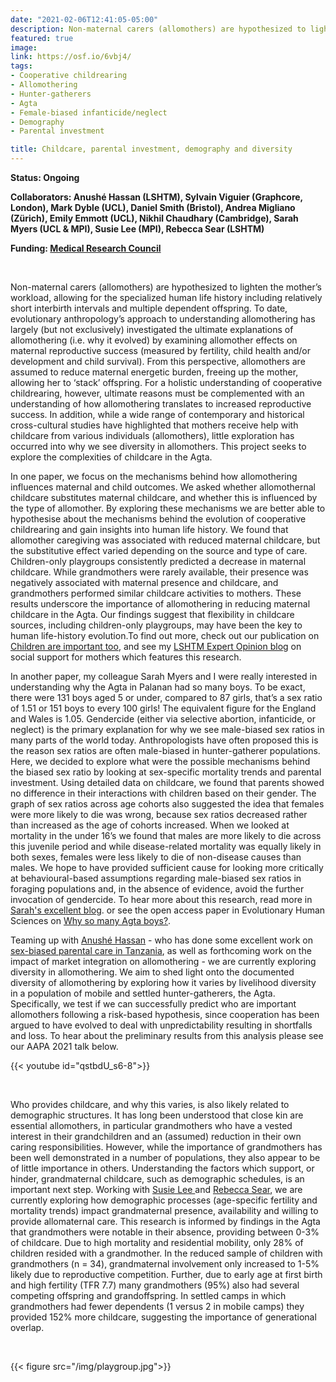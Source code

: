 ```yaml
---
date: "2021-02-06T12:41:05-05:00"
description: Non-maternal carers (allomothers) are hypothesized to lighten the mother’s workload, allowing for the specialized human life history including relatively short interbirth intervals and multiple dependent offspring. To date, evolutionary anthropology’s approach to understanding allomothering has largely (but not exclusively) investigated the ultimate explanations of allomothering (i.e. why it evolved) by examining allomother effects on maternal reproductive success (measured by fertility, child health and/or development and child survival). From this perspective, allomothers are assumed to reduce maternal energetic burden, freeing up the mother, allowing her to ‘stack’ offspring. For a holistic understanding of cooperative childrearing, however, ultimate reasons must be complemented with an understanding of how allomothering translates to increased reproductive success. In addition, while a wide range of contemporary and historical cross-cultural studies have highlighted that mothers receive help with childcare from various individuals (allomothers), little exploration has occurred into why we see diversity in allomothers. This project seeks to explore the complexities of childcare in the Agta.
featured: true
image:
link: https://osf.io/6vbj4/ 
tags:
- Cooperative childrearing
- Allomothering
- Hunter-gatherers
- Agta
- Female-biased infanticide/neglect
- Demography
- Parental investment

title: Childcare, parental investment, demography and diversity
---
```


**Status: Ongoing**

**Collaborators: Anushé Hassan (LSHTM), Sylvain Viguier (Graphcore, London), Mark Dyble (UCL), Daniel Smith (Bristol), Andrea Migliano (Zürich), Emily Emmott (UCL), Nikhil Chaudhary (Cambridge), Sarah Myers (UCL & MPI), Susie Lee (MPI), Rebecca Sear (LSHTM)**

**Funding: [Medical Research Council](https://mrc.ukri.org/skills-careers/fellowships/skills-development-fellowships/)**

​

Non-maternal carers (allomothers) are hypothesized to lighten the mother’s workload, allowing for the specialized human life history including relatively short interbirth intervals and multiple dependent offspring. To date, evolutionary anthropology’s approach to understanding allomothering has largely (but not exclusively) investigated the ultimate explanations of allomothering (i.e. why it evolved) by examining allomother effects on maternal reproductive success (measured by fertility, child health and/or development and child survival). From this perspective, allomothers are assumed to reduce maternal energetic burden, freeing up the mother, allowing her to ‘stack’ offspring. For a holistic understanding of cooperative childrearing, however, ultimate reasons must be complemented with an understanding of how allomothering translates to increased reproductive success. In addition, while a wide range of contemporary and historical cross-cultural studies have highlighted that mothers receive help with childcare from various individuals (allomothers), little exploration has occurred into why we see diversity in allomothers. This project seeks to explore the complexities of childcare in the Agta.

In one paper, we focus on the mechanisms behind how allomothering influences maternal and child outcomes. We asked whether allomothernal childcare substitutes maternal childcare, and whether this is influenced by the type of allomother. By exploring these mechanisms we are better able to hypothesise about the mechanisms behind the evolution of cooperative childrearing and gain insights into human life history. We found that allomother caregiving was associated with reduced
maternal childcare, but the substitutive effect varied depending on the source and type of care. Children-only playgroups consistently predicted a decrease in maternal childcare. While grandmothers were rarely available, their presence was negatively associated with maternal presence and childcare, and grandmothers performed similar childcare activities to mothers.
These results underscore the importance of allomothering in reducing maternal childcare in the Agta. Our findings suggest that flexibility in childcare sources, including children-only playgroups, may have been the key to human life-history evolution.To find out more, check out our publication on  	[Children are important too](https://royalsocietypublishing.org/toc/rstb/376/1827), and see my [LSHTM Expert Opinion blog](https://www.lshtm.ac.uk/newsevents/expert-opinion) on social support for mothers which features this research. 

In another paper, my colleague Sarah Myers and I were really interested in understanding why the Agta in Palanan had so many boys. To be exact, there were 131 boys aged 5 or under, compared to 87 girls, that’s a sex ratio of 1.51 or 151 boys to every 100 girls! The equivalent figure for the England and Wales is 1.05. Gendercide (either via selective abortion, infanticide, or neglect) is the primary explanation for why we see male-biased sex ratios in many parts of the world today. Anthropologists have often proposed this is the reason sex ratios are often male-biased in hunter-gatherer populations. Here, we decided to explore what were the possible mechanisms behind the biased sex ratio by looking at sex-specific mortality trends and parental investment. Using detailed data on childcare, we found that parents showed no difference in their interactions with children based on their gender. The graph of sex ratios across age cohorts also suggested the idea that females were more likely to die was wrong, because sex ratios decreased rather than increased as the age of cohorts increased. When we looked at mortality in the under 16’s we found that males are more likely to die across this juvenile period and while disease-related mortality was equally likely in both sexes, females were less likely to die of non-disease causes than males. We hope to have provided sufficient cause for looking more critically at behavioural-based assumptions regarding male-biased sex ratios in foraging populations and, in the absence of evidence, avoid the further invocation of gendercide. To hear more about this research, read more in [Sarah's excellent blog](https://mattersofreproduction.com/blog/ ). or see the open access paper in Evolutionary Human Sciences on [Why so many Agta boys?](https://www.cambridge.org/core/services/aop-cambridge-core/content/view/83A0E976E1178011ACB6B21BEE1D2DF3/S2513843X19000045a.pdf/why_so_many_agta_boys_explaining_extreme_sex_ratios_in_philippine_foragers.pdf). 


Teaming up with [Anushé Hassan](https://www.lshtm.ac.uk/aboutus/people/hassan.anushe) - who has done some excellent work on [sex-biased parental care in Tanzania](https://www.cambridge.org/core/journals/evolutionary-human-sciences/article/fathers-favour-sons-mothers-dont-discriminate-sexbiased-parental-care-in-northwestern-tanzania/A61B8C1EB61C1883F70F6D9A8D62B3FF), as well as forthcoming work on the impact of market integration on allomothering - we are currently exploring diversity in allomothering. We aim to shed light onto the documented diversity of allomothering by exploring how it varies by livelihood diversity in a population of mobile and settled hunter-gatherers, the Agta. Specifically, we test if we can successfully predict who are important allomothers following a risk-based hypothesis, since cooperation has been argued to have evolved to deal with unpredictability resulting in shortfalls and loss. To hear about the preliminary results from this analysis please see our AAPA 2021 talk below. 


 {{< youtube id="qstbdU_s6-8">}}
 

<br/>


Who provides childcare, and why this varies, is also likely related to demographic structures. It has long been understood that close kin are essential allomothers, in particular grandmothers who have a vested interest in their grandchildren and an (assumed) reduction in their own caring responsibilities. However, while the importance of grandmothers has been well demonstrated in a number of populations, they also appear to be of little importance in others. Understanding the factors which support, or hinder, grandmaternal childcare, such as demographic schedules, is an important next step. Working with [Susie Lee ](https://www.demogr.mpg.de/en/about_us_6113/staff_directory_1899/susie_lee_4087/) and [Rebecca Sear](https://www.lshtm.ac.uk/aboutus/people/sear.rebecca), we are currently exploring how demographic processes (age-specific fertility and mortality trends) impact grandmaternal presence, availability and willing to provide allomaternal care. This research is informed by findings in the Agta that grandmothers were notable in their absence, providing between 0-3% of childcare. Due to high mortality and residential mobility, only 28% of children resided with a grandmother. In the reduced sample of children with grandmothers (n = 34), grandmaternal involvement only increased to 1-5% likely due to reproductive competition. Further, due to early age at first birth and high fertility (TFR 7.7) many grandmothers (95%) also had several competing offspring and grandoffspring. In settled camps in which grandmothers had fewer dependents (1 versus 2 in mobile camps) they provided 152% more childcare, suggesting the importance of generational overlap.

<br/>

{{< figure src="/img/playgroup.jpg">}}
